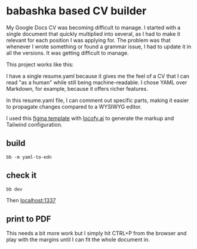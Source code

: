 # babashka based CV builder

My Google Docs CV was becoming difficult to manage. I started with a single document that quickly multiplied into several, as I had to make it relevant for each position I was applying for. The problem was that whenever I wrote something or found a grammar issue, I had to update it in all the versions. It was getting difficult to manage.

This project works like this:

I have a single resume.yaml because it gives me the feel of a CV that I can read "as a human" while still being machine-readable. I chose YAML over Markdown, for example, because it offers richer features.

In this resume.yaml file, I can comment out specific parts, making it easier to propagate changes compared to a WYSIWYG editor.

I used this [figma template](https://www.figma.com/community/file/1230670384525015423/Just-Another-Resume-Template) with [locofy.ai](locofy.ai) to generate the markup and Tailwind configuration.

## build

```
bb -m yaml-to-edn
```

## check it

```
bb dev
```

Then [localhost:1337](http://localhost:1337)

## print to PDF

This needs a bit more work but I simply hit CTRL+P from the browser and play with the margins until I can fit the whole document in.
